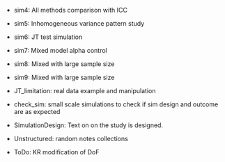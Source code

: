 - sim4: All methods comparison with ICC
- sim5: Inhomogeneous variance pattern study
- sim6: JT test simulation
- sim7: Mixed model alpha control
- sim8: Mixed with large sample size
- sim9: Mixed with large sample size

- JT_limitation: real data example and manipulation
- check_sim: small scale simulations to check if sim design and outcome are as expected
- SimulationDesign: Text on on the study is designed.


- Unstructured: random notes collections


- ToDo: KR modification of DoF

